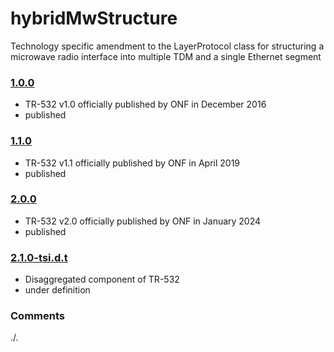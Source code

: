 # hybridMwStructure
Technology specific amendment to the LayerProtocol class for structuring a microwave radio interface into multiple TDM and a single Ethernet segment 

### [1.0.0](../../tree/TR532v1_0)
- TR-532 v1.0 officially published by ONF in December 2016
- published

### [1.1.0](../../tree/TR532v1_1)
- TR-532 v1.1 officially published by ONF in April 2019
- published

### [2.0.0](../../tree/TR532v2_0)
- TR-532 v2.0 officially published by ONF in January 2024
- published

### [2.1.0-tsi.d.t](../../tree/tsi)
- Disaggregated component of TR-532
- under definition

### Comments
./.

